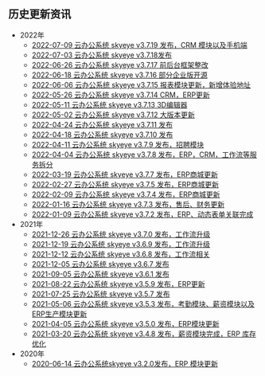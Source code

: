 
## 历史更新资讯

- 2022年
  - [2022-07-09 云办公系统 skyeye v3.7.19 发布，CRM 模块以及手机端](https://mp.weixin.qq.com/s/oMuYR3U-OZe4Ur5LBt9jIQ)
  - [2022-07-03 云办公系统 skyeye v3.7.18发布](https://mp.weixin.qq.com/s/v9NY_y1xo3QAXcw7JPKe_w)
  - [2022-06-26 云办公系统 skyeye v3.7.17 前后台框架整改](https://mp.weixin.qq.com/s/uLnAIHF7KZuNsezb7V2yGw)
  - [2022-06-18 云办公系统 skyeye v3.7.16 部分企业版开源](https://mp.weixin.qq.com/s/3-0FZTkcv7xmi9bwpPftcQ)
  - [2022-06-06 云办公系统 skyeye v3.7.15 报表模块更新，新增体验地址](https://mp.weixin.qq.com/s/y46WM-Pj44fdc_HRAHmd5g)
  - [2022-05-26 云办公系统 skyeye v3.7.14 CRM，ERP更新](https://mp.weixin.qq.com/s/MsJ1HmFnlfFHRzh5nDfN3A)
  - [2022-05-11 云办公系统 skyeye v3.7.13 3D编辑器](https://mp.weixin.qq.com/s/3FeoBZ1XvHlyBQPDLD6TMA)
  - [2022-05-02 云办公系统 skyeye v3.7.12 大版本更新](https://mp.weixin.qq.com/s/nhadQJDPgdVwSVcdAklTIw)
  - [2022-04-24 云办公系统 skyeye v3.7.11 发布](https://mp.weixin.qq.com/s/ohbDoUxNzQY9sGt0kwhhSA)
  - [2022-04-18 云办公系统 skyeye v3.7.10 发布](https://mp.weixin.qq.com/s/DWoT4gR0GThRUxbKWd2ieg)
  - [2022-04-11 云办公系统 skyeye v3.7.9 发布，招聘模块](https://mp.weixin.qq.com/s/NtAfOMv6npHkeDZtP20RWw)
  - [2022-04-04 云办公系统 skyeye v3.7.8 发布，ERP，CRM，工作流等服务拆分](https://mp.weixin.qq.com/s/ijMsoaXEL2aDvK9upcUMLw)
  - [2022-03-19 云办公系统 skyeye v3.7.7 发布，ERP商城更新](https://mp.weixin.qq.com/s/vvartsTv16nr1tqJBhYzOg)
  - [2022-02-27 云办公系统 skyeye v3.7.5 发布，ERP商城更新](https://mp.weixin.qq.com/s/VF-R0eMLCgzgNN4M8F_Q4g)
  - [2022-02-09 云办公系统 skyeye v3.7.4 发布，ERP商城更新](https://mp.weixin.qq.com/s/uLbJLBcjvv7hRJ0LKUOvFg)
  - [2022-01-16 云办公系统 skyeye v3.7.3 发布，售后、财务更新](https://mp.weixin.qq.com/s/MrA4tX-5wtn4-mB_RZWbxw)
  - [2022-01-09 云办公系统 skyeye v3.7.2 发布，ERP、动态表单关联完成](https://mp.weixin.qq.com/s/vdh7-hTAST0IefZdxBEozA)
- 2021年
  - [2021-12-26 云办公系统 skyeye v3.7.0 发布，工作流升级](https://mp.weixin.qq.com/s/unothPTRMRSACqXCwj2kcA)
  - [2021-12-19 云办公系统 skyeye v3.6.9 发布，工作流升级](https://mp.weixin.qq.com/s/q9yRpMZgjB0jtzdRrSxRCQ)
  - [2021-12-12 云办公系统 skyeye v3.6.8 发布，工作流相关](https://mp.weixin.qq.com/s/HtlTXMuhQfCyCLhHXdQk5Q)
  - [2021-12-05 云办公系统 skyeye v3.6.7 发布](https://mp.weixin.qq.com/s/qHQC_svQV4NNKHraORhe3w)
  - [2021-09-05 云办公系统 skyeye v3.6.1 发布](https://mp.weixin.qq.com/s/6vjNh65M1K4wpvILalDTlQ)
  - [2021-08-22 云办公系统 skyeye v3.5.9 发布，ERP更新](https://mp.weixin.qq.com/s/URlkbli2UCWrgC1J8sp5Wg)
  - [2021-07-25 云办公系统 skyeye v3.5.7 发布](https://mp.weixin.qq.com/s/mtKh_0D76fGng65epaROAw)
  - [2021-05-06 云办公系统 skyeye v3.5.3 发布，考勤模块、薪资模块以及ERP生产模块更新](https://mp.weixin.qq.com/s/qYzGDi6fP1Gqp9QQnYahyQ)
  - [2021-04-05 云办公系统 skyeye v3.5.0 发布，ERP模块更新](https://mp.weixin.qq.com/s/nxSoL4E-ZAZoaX2omQd_VQ)
  - [2021-03-20 云办公系统 skyeye v3.4.8 发布，薪资模块完成，ERP 库存优化](https://mp.weixin.qq.com/s/7_MR6rK1ZDIPYa27m2NNkg)
- 2020年
    - [2020-06-14 云办公系统skyeye v3.2.0发布，ERP 模块更新](https://mp.weixin.qq.com/s/fGcIFkfocFQHl9ucGNZrGg)


